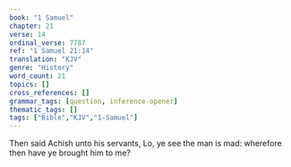 ```yaml
---
book: "1 Samuel"
chapter: 21
verse: 14
ordinal_verse: 7787
ref: "1 Samuel 21:14"
translation: "KJV"
genre: "History"
word_count: 21
topics: []
cross_references: []
grammar_tags: [question, inference-opener]
thematic_tags: []
tags: ["Bible","KJV","1-Samuel"]
---
```

Then said Achish unto his servants, Lo, ye see the man is mad: wherefore then have ye brought him to me?
